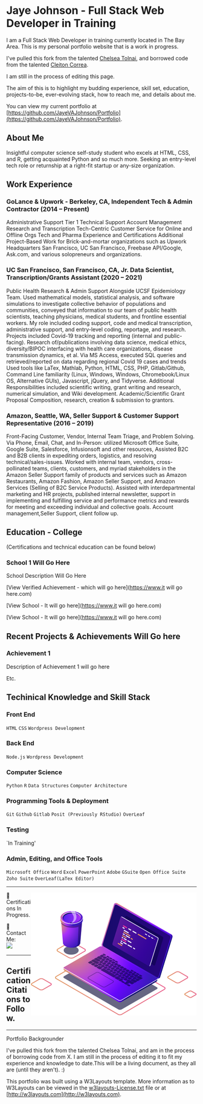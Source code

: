# Jaye Johnson - Full Stack Web Developer in Training

I am a Full Stack Web Developer in training currently located in The Bay Area. This is my personal portfolio website that is a work in progress.

I've pulled this fork from the talented [Chelsea Tolnai](https://github.com/ChelseaTolnai/Portfolio), and borrowed code from the talented [Cleiton Correa](https://github.com/CleitonCorrea/my-certifications).

I am still in the process of editing this page.

The aim of this is to highlight my budding experience, skill set, education, projects-to-be, ever-evolving stack, how to reach me, and details about me.

You can view my current portfolio at [https://github.com/JayeVAJohnson/Portfolio](https://github.com/JayeVAJohnson/Portfolio).

## About Me

Insightful computer science self-study student who excels at HTML, CSS, and R, getting acquainted Python and so much more. Seeking an entry-level tech role or returnship at a right-fit startup or any-size organization. 

</p>

## Work Experience

### GoLance & Upwork - Berkeley, CA, Independent Tech & Admin Contractor (2014 – Present)

Administrative Support
Tier 1 Technical Support
Account Management
Research and Transcription
Tech-Centric Customer Service for Online and Offline Orgs
Tech and Pharma Experience and Certifications
Additional Project-Based Work for Brick-and-mortar organizations such as Upwork Headquarters San
Francisco, UC San Francisco, Freebase API/Google, Ask.com, and various solopreneurs and organizations.

### UC San Francisco, San Francisco, CA, Jr. Data Scientist, Transcription/Grants Assistant (2020 – 2021)

Public Health Research & Admin Support Alongside UCSF Epidemiology Team.
Used mathematical models, statistical analysis, and software simulations to investigate collective behavior of
populations and communities, conveyed that information to our team of public health scientists, teaching
physicians, medical students, and frontline essential workers.
My role included coding support, code and medical transcription, administrative support, and entry-level
coding, reportage, and research.
Projects included Covid-19 tracking and reporting (internal and public-facing).
Research of/publications involving data science, medical ethics, diversity/BIPOC interfacing with health care
organizations, disease transmission dynamics, et al.
Via MS Access, executed SQL queries and retrieved/reported on data regarding regional Covid 19 cases and
trends
Used tools like LaTex, Mathlab, Python, HTML, CSS, PHP, Gitlab/Github, Command Line familiarity (Linux,
Windows, Windows, Chromebook/Linux OS, Alternative GUIs), Javascript, jQuery, and Tidyverse.
Additional Responsibilities included scientific writing, grant writing and research, numerical simulation, and
Wiki development.
Academic/Scientific Grant Proposal Composition, research, creation & submission to grantors.


### Amazon, Seattle, WA, Seller Support & Customer Support Representative (2016 – 2019)


Front-Facing Customer, Vendor, Internal Team Triage, and Problem Solving.
Via Phone, Email, Chat, and In-Person: utilized Microsoft Office Suite, Google Suite, Salesforce, Infusionsoft
and other resources, Assisted B2C and B2B clients in expediting orders, logistics, and resolving
technical/sales-issues.
Worked with internal team, vendors, cross-pollinated teams, clients, customers, and myriad stakeholders in
the Amazon Seller Support family of products and services such as Amazon Restaurants, Amazon Fashion,
Amazon Seller Support, and Amazon Services (Selling of B2C Service Products).
Assisted with interdepartmental marketing and HR projects, published internal newsletter, support in
implementing and fulfilling service and performance metrics and rewards for meeting and exceeding individual
and collective goals.
Account management,Seller Support, client follow up.


## Education - College
   (Certifications and technical education can be found below)

### School 1 Will Go Here

School Description Will Go Here

[View Verified Achievement - which will go here](https://www.it will go here.com)

[View School - It will go here](https://www.it will go here.com)

[View School - It will go here](https://www.it will go here.com)

## Recent Projects & Achievements Will Go here

### Achievement 1

Description of Achievement 1 will go here

Etc. 

## Techinical Knowledge and Skill Stack

### Front End

`HTML` `CSS` `Wordpress Development`

### Back End

`Node.js` `Wordpress Development`

### Computer Science

`Python` `R` `Data Structures` `Computer Architecture`

### Programming Tools & Deployment

`Git` `Github` `Gitlab` `Posit (Previously RStudio)` `OverLeaf` 

### Testing

`In Training'

### Admin, Editing, and Office Tools

`Microsoft Office` `Word` `Excel` `PowerPoint` `Adobe` `GSuite` `Open Office Suite` `Zoho Suite` `OverLeaf(LaTex Editor)` 


----------------------

<img src="https://github.com/JayeVAJohnson/Portfolio/blob/master/images/computer-illustration.png" align="right" alt="Computador iuriCode">

<p align="left">
 🦄  Certifications In Progress.
 
</p>
 
 🤝 Contact Me:
 </br>
  <a href="https://www.linkedin.com/in/jayevajohnson" alt="Linkedin" target="_blank" >
  <img src="https://img.shields.io/badge/-Linkedin-0e76a8?style=flat-square&logo=Linkedin&logoColor=white&link=https://www.linkedin.com/in/jayevajohnson/" /></a>
 
</p>  
 
----------------------

## Certification Citations to Follow. 

----------------------
Portfolio Backgrounder

I've pulled this fork from the talented Chelsea Tolnai, and am in the process of borrowing code from X.  I am still in the process of editing it to fit my experience and knowledge to date.This will be a living document, as they all are (until they aren't). :)

This portfolio was built using a W3Layouts template. More information as to W3Layouts can be viewed in the [w3layouts-License.txt](w3layouts-License.txt) file or at [http://w3layouts.com](http://w3layouts.com).
